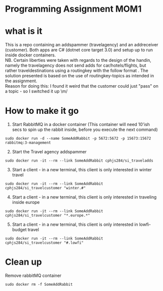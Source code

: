 # Programming Assignment MOM1

# what is it
This is a repo containing an addspammer (travelagency) and an addreceiver (customer). Both apps are C# (dotnet core target 3.0) and setup up to run inside docker containers.<br>
NB. Certain liberties were taken with regards to the design of the handin, namely the travelagency does not send adds for car/hotels/flights, but rather traveldestinations using a routingkey with the follow format <season><continent><budget>. The solution presented is based on the use of routingkey-topics as intended in the assignment. <br>
Reason for doing this: I found it weird that the customer could just "pass" on a topic - so I switched it up \m/

# How to make it go

1) Start RabbitMQ in a docker container (This container will need 10'ish secs to spin up the rabbit inside, before you execute the next command)
```
sudo docker run -d --name SomeAddRabbit -p 5672:5672 -p 15673:15672 rabbitmq:3-management
```
2) Start the Travel agency addspammer
```
sudo docker run -it --rm --link SomeAddRabbit cphjs284/si_traveladds
```
3) Start a client - in a new terminal, this client is only interested in winter travel
```
sudo docker run -it --rm --link SomeAddRabbit cphjs284/si_travelcustomer "winter.#"
```
4) Start a client - in a new terminal, this client is only interested in traveling inside europe
```
sudo docker run -it --rm --link SomeAddRabbit cphjs284/si_travelcustomer "*.europe.*"
```
5) Start a client - in a new terminal, this client is only interested in lowfi-budget travel
```
sudo docker run -it --rm --link SomeAddRabbit cphjs284/si_travelcustomer "#.lowfi"
```


# Clean up 
Remove rabbitMQ container
```
sudo docker rm -f SomeAddRabbit
```
